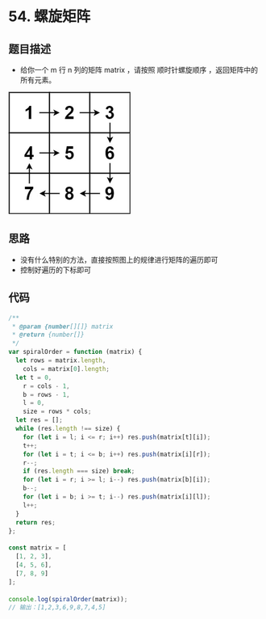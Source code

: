 # 54. 螺旋矩阵

## 题目描述

- 给你一个 m 行 n 列的矩阵 matrix ，请按照 顺时针螺旋顺序 ，返回矩阵中的所有元素。

![Alt text](image-2.png)

## 思路

- 没有什么特别的方法，直接按照图上的规律进行矩阵的遍历即可
- 控制好遍历的下标即可

## 代码

```js
/**
 * @param {number[][]} matrix
 * @return {number[]}
 */
var spiralOrder = function (matrix) {
  let rows = matrix.length,
    cols = matrix[0].length;
  let t = 0,
    r = cols - 1,
    b = rows - 1,
    l = 0,
    size = rows * cols;
  let res = [];
  while (res.length !== size) {
    for (let i = l; i <= r; i++) res.push(matrix[t][i]);
    t++;
    for (let i = t; i <= b; i++) res.push(matrix[i][r]);
    r--;
    if (res.length === size) break;
    for (let i = r; i >= l; i--) res.push(matrix[b][i]);
    b--;
    for (let i = b; i >= t; i--) res.push(matrix[i][l]);
    l++;
  }
  return res;
};

const matrix = [
  [1, 2, 3],
  [4, 5, 6],
  [7, 8, 9]
];

console.log(spiralOrder(matrix));
// 输出：[1,2,3,6,9,8,7,4,5]
```
